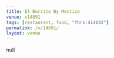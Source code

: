 ```yaml
---
title: El Burrito By Mestizo
venue: v14891
tags: [restaurant, food, "fhrs:414642"]
permalink: /v/14891/
layout: venue
---
```

null